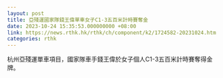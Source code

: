 ```yaml
---
layout: post
title: 亞殘運國家隊錢王偉單車女子C1-3五百米計時賽奪金
date: 2023-10-24 15:35:53.000000000 +08:00
link: https://news.rthk.hk/rthk/ch/component/k2/1724582-20231024.htm
categories: rthk
---
```


杭州亞殘運單車項目，國家隊車手錢王偉於女子個人C1-3五百米計時賽奪得金牌。
